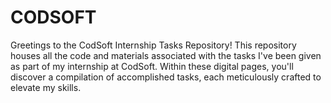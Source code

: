 # CODSOFT
Greetings to the CodSoft Internship Tasks Repository! This repository houses all the code and materials associated with the tasks I've been given as part of my internship at CodSoft. Within these digital pages, you'll discover a compilation of accomplished tasks, each meticulously crafted to elevate my skills.
